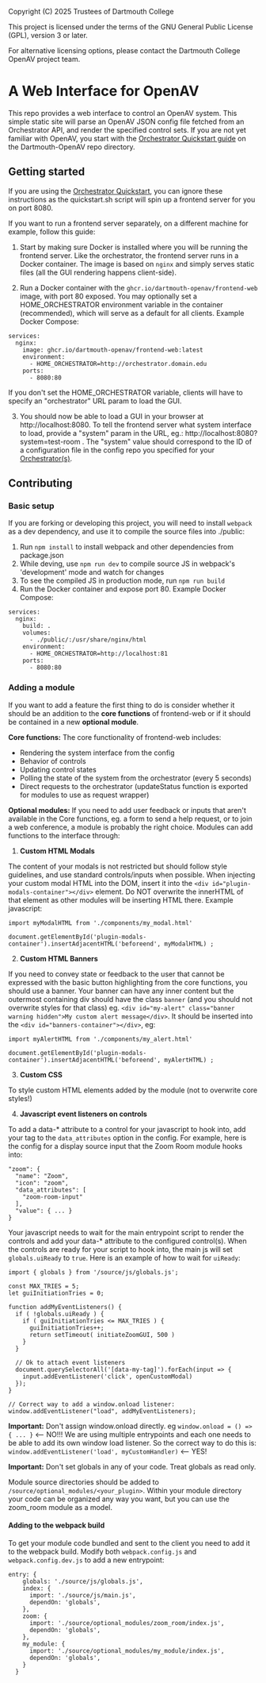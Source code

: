 Copyright (C) 2025 Trustees of Dartmouth College

This project is licensed under the terms of the GNU General Public License (GPL), version 3 or later.

For alternative licensing options, please contact the Dartmouth College OpenAV project team.

# A Web Interface for OpenAV
This repo provides a web interface to control an OpenAV system. This simple static site will parse an OpenAV JSON config file fetched from an Orchestrator API, and render the specified control sets. If you are not yet familiar with OpenAV, you start with the [Orchestrator Quickstart guide](https://github.com/Dartmouth-OpenAV) on the Dartmouth-OpenAV repo directory.

## Getting started
If you are using the [Orchestrator Quickstart](https://github.com/Dartmouth-OpenAV), you can ignore these instructions as the quickstart.sh script will spin up a frontend server for you on port 8080. 

If you want to run a frontend server separately, on a different machine for example, follow this guide:

1. Start by making sure Docker is installed where you will be running the frontend server. Like the orchestrator, the frontend server runs in a Docker container. The image is based on `nginx` and simply serves static files (all the GUI rendering happens client-side).

2. Run a Docker container with the `ghcr.io/dartmouth-openav/frontend-web` image, with port 80 exposed. You may optionally set a HOME_ORCHESTRATOR environment variable in the container (recommended), which will serve as a default for all clients. Example Docker Compose:
```
services:
  nginx:
    image: ghcr.io/dartmouth-openav/frontend-web:latest
    environment:   
      - HOME_ORCHESTRATOR=http://orchestrator.domain.edu
    ports:
      - 8080:80
```
If you don't set the HOME_ORCHESTRATOR variable, clients will have to specify an "orchestrator" URL param to load the GUI.

3. You should now be able to load a GUI in your browser at http://localhost:8080. To tell the frontend server what system interface to load, provide a "system" param in the URL, eg.: http://localhost:8080?system=test-room . The "system" value should correspond to the ID of a configuration file in the config repo you specified for your [Orchestrator(s)](https://github.com/Dartmouth-OpenAV/orchestrator).


## Contributing
### Basic setup
If you are forking or developing this project, you will need to install `webpack` as a dev dependency, and use it to compile the source files into ./public: 

1. Run `npm install` to install webpack and other dependencies from package.json
2. While deving, use `npm run dev` to compile source JS in webpack's 'development' mode and watch for changes
3. To see the compiled JS in production mode, run `npm run build`
4. Run the Docker container and expose port 80. Example Docker Compose:
```
services:
  nginx:
    build: .
    volumes: 
      - ./public/:/usr/share/nginx/html
    environment:   
      - HOME_ORCHESTRATOR=http://localhost:81
    ports:
      - 8080:80
```
### Adding a module
If you want to add a feature the first thing to do is consider whether it should be an addition to the **core functions** of frontend-web or if it should be contained in a new **optional module**. 

**Core functions:**
The core functionality of frontend-web includes:
- Rendering the system interface from the config
- Behavior of controls
- Updating control states 
- Polling the state of the system from the orchestrator (every 5 seconds)
- Direct requests to the orchestrator (updateStatus function is exported for modules to use as request wrapper)

**Optional modules:**
If you need to add user feedback or inputs that aren't available in the Core functions, eg. a form to send a help request, or to join a web conference, a module is probably the right choice. Modules can add functions to the interface through:
1. **Custom HTML Modals**

  The content of your modals is not restricted but should follow style guidelines, and use standard controls/inputs when possible.
  When injecting your custom modal HTML into the DOM, insert it into the `<div id="plugin-modals-container"></div>` element. Do NOT overwrite the innerHTML of that element as other modules will be inserting HTML there. Example javascript:
```
import myModalHTML from './components/my_modal.html'

document.getElementById('plugin-modals-container').insertAdjacentHTML('beforeend', myModalHTML) ;
```

2. **Custom HTML Banners**

  If you need to convey state or feedback to the user that cannot be expressed with the basic button highlighting from the core functions, you should use a banner. Your banner can have any inner content but the outermost containing div should have the class `banner` (and you should not overwrite styles for that class) eg. `<div id="my-alert" class="banner warning hidden">My custom alert message</div>`. It should be inserted into the `<div id="banners-container"></div>`, eg:
```
import myAlertHTML from './components/my_alert.html'

document.getElementById('plugin-modals-container').insertAdjacentHTML('beforeend', myAlertHTML) ;
```  

3. **Custom CSS**

  To style custom HTML elements added by the module (not to overwrite core styles!)

4. **Javascript event listeners on controls**

  To add a data-* attribute to a control for your javascript to hook into, add your tag to the `data_attributes` option in the config. For example, here is the config for a display source input that the Zoom Room module hooks into:
```
"zoom": {
  "name": "Zoom",
  "icon": "zoom",
  "data_attributes": [
    "zoom-room-input"
  ],
  "value": { ... }
}
```

Your javascript needs to wait for the main entrypoint script to render the controls and add your data-* attribute to the configured control(s). When the controls are ready for your script to hook into, the main js will set `globals.uiReady` to `true`. Here is an example of how to wait for `uiReady`:
```
import { globals } from '/source/js/globals.js';

const MAX_TRIES = 5;
let guiInitiationTries = 0;

function addMyEventListeners() {
  if ( !globals.uiReady ) {
    if ( guiInitiationTries <= MAX_TRIES ) {
      guiInitiationTries++;
      return setTimeout( initiateZoomGUI, 500 )
    }
  }

  // Ok to attach event listeners
  document.querySelectorAll('[data-my-tag]').forEach(input => {
    input.addEventListener('click', openCustomModal)
  });
}

// Correct way to add a window.onload listener:
window.addEventListener("load", addMyEventListeners);

```
**Important:** Don't assign window.onload directly. eg `window.onload = () => { ... }` <-- NO!!! We are using multiple entrypoints and each one needs to be able to add its own window load listener. So the correct way to do this is: `window.addEventListener('load', myCustomHandler)` <-- YES!

**Important:** Don't set globals in any of your code. Treat globals as read only. 

Module source directories should be added to `/source/optional_modules/<your_plugin>`. Within your module directory your code can be organized any way you want, but you can use the zoom_room module as a model.


#### Adding to the webpack build
To get your module code bundled and sent to the client you need to add it to the webpack build. Modify both `webpack.config.js` and `webpack.config.dev.js` to add a new entrypoint:
```
entry: { 
    globals: './source/js/globals.js',
    index: {
      import: './source/js/main.js',
      dependOn: 'globals', 
    },
    zoom: {
      import: './source/optional_modules/zoom_room/index.js',
      dependOn: 'globals',
    },
    my_module: {
      import: './source/optional_modules/my_module/index.js',
      dependOn: 'globals',
    }
  }
```



